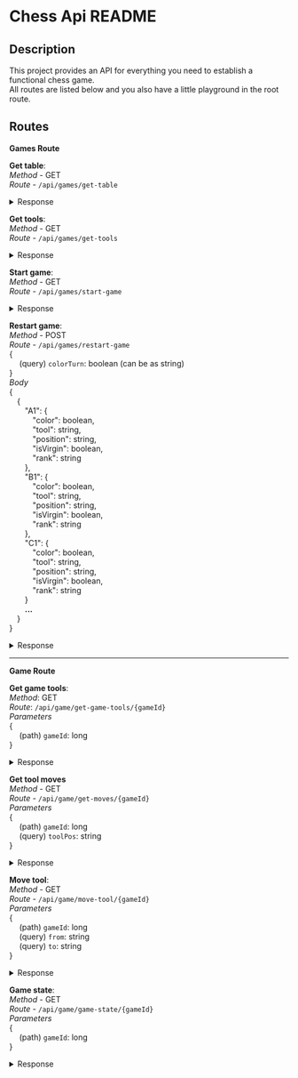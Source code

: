 # Chess Api README

## Description

This project provides an API for everything you need to establish a functional chess game. <br />
All routes are listed below and you also have a little playground in the root route.

## Routes

**Games Route**

**Get table**:  
_Method_ - GET  
_Route_ - `/api/games/get-table`<br />

<details>
<summary>Response</summary><br />
{<br />
&emsp;[<br />
&emsp;&emsp;["A1", "A2", "A3", "A4", "A5", "A6", "A7", "A8"],<br />
&emsp;&emsp;["B1", "B2", "B3", "B4", "B5", "B6", "B7", "B8"],<br />
&emsp;&emsp;["C1", "C2", "C3", "C4", "C5", "C6", "C7", "C8"],<br />
&emsp;&emsp;["D1", "D2", "D3", "D4", "D5", "D6", "D7", "D8"],<br />
&emsp;&emsp;["E1", "E2", "E3", "E4", "E5", "E6", "E7", "E8"],<br />
&emsp;&emsp;["F1", "F2", "F3", "F4", "F5", "F6", "F7", "F8"],<br />
&emsp;&emsp;["G1", "G2", "G3", "G4", "G5", "G6", "G7", "G8"],<br />
&emsp;&emsp;["H1", "H2", "H3", "H4", "H5", "H6", "H7", "H8"]<br />
&emsp;]<br />
}
</details>

**Get tools**:  
_Method_ - GET  
_Route_ - `/api/games/get-tools`<br />

<details>
<summary>Response</summary><br />
{<br />
&emsp;{<br />
&emsp;&emsp;"A1": {<br />
&emsp;&emsp;&emsp;"color": boolean,<br />
&emsp;&emsp;&emsp;"tool": string,<br />
&emsp;&emsp;&emsp;"position": string,<br />
&emsp;&emsp;&emsp;"isVirgin": boolean,<br />
&emsp;&emsp;&emsp;"rank": string<br />
&emsp;&emsp;},<br />
&emsp;&emsp;"B1": {<br />
&emsp;&emsp;&emsp;"color": boolean,<br />
&emsp;&emsp;&emsp;"tool": string,<br />
&emsp;&emsp;&emsp;"position": string,<br />
&emsp;&emsp;&emsp;"isVirgin": boolean,<br />
&emsp;&emsp;&emsp;"rank": string<br />
&emsp;&emsp;},<br />
&emsp;&emsp;"C1": {<br />
&emsp;&emsp;&emsp;"color": boolean,<br />
&emsp;&emsp;&emsp;"tool": string,<br />
&emsp;&emsp;&emsp;"position": string,<br />
&emsp;&emsp;&emsp;"isVirgin": boolean,<br />
&emsp;&emsp;&emsp;"rank": string<br />
&emsp;&emsp;}<br />
&emsp;&emsp;<strong>...</strong><br />
&emsp;}<br />
}
</details>

**Start game**:  
_Method_ - GET  
_Route_ - `/api/games/start-game`<br />

<details>
<summary>Response</summary><br />
{<br />
&emsp;{<br />
&emsp;&emsp;"message": string,<br />
&emsp;&emsp;"gameId" : long,<br />
&emsp;&emsp;"tools" : {<br />
&emsp;&emsp;&emsp;"A1": {<br />
&emsp;&emsp;&emsp;&emsp;"color": boolean,<br />
&emsp;&emsp;&emsp;&emsp;"tool": string,<br />
&emsp;&emsp;&emsp;&emsp;"position": string,<br />
&emsp;&emsp;&emsp;&emsp;"isVirgin": boolean,<br />
&emsp;&emsp;&emsp;&emsp;"rank": string<br />
&emsp;&emsp;&emsp;},<br />
&emsp;&emsp;&emsp;"B1": {<br />
&emsp;&emsp;&emsp;&emsp;"color": boolean,<br />
&emsp;&emsp;&emsp;&emsp;"tool": string,<br />
&emsp;&emsp;&emsp;&emsp;"position": string,<br />
&emsp;&emsp;&emsp;&emsp;"isVirgin": boolean,<br />
&emsp;&emsp;&emsp;&emsp;"rank": string<br />
&emsp;&emsp;&emsp;},<br />
&emsp;&emsp;&emsp;"C1": {<br />
&emsp;&emsp;&emsp;&emsp;"color": boolean,<br />
&emsp;&emsp;&emsp;&emsp;"tool": string,<br />
&emsp;&emsp;&emsp;&emsp;"position": string,<br />
&emsp;&emsp;&emsp;&emsp;"isVirgin": boolean,<br />
&emsp;&emsp;&emsp;&emsp;"rank": string<br />
&emsp;&emsp;&emsp;}<br />
&emsp;&emsp;&emsp;<strong>...</strong><br />
&emsp;&emsp;}<br />
&emsp;}<br />
}
</details>

**Restart game**:  
_Method_ - POST  
_Route_ - `/api/games/restart-game`<br />
{<br />
&emsp; (query) `colorTurn`: boolean (can be as string) <br />
}<br />
_Body_<br />
{<br />
&emsp;{<br />
&emsp;&emsp;"A1": {<br />
&emsp;&emsp;&emsp;"color": boolean,<br />
&emsp;&emsp;&emsp;"tool": string,<br />
&emsp;&emsp;&emsp;"position": string,<br />
&emsp;&emsp;&emsp;"isVirgin": boolean,<br />
&emsp;&emsp;&emsp;"rank": string<br />
&emsp;&emsp;},<br />
&emsp;&emsp;"B1": {<br />
&emsp;&emsp;&emsp;"color": boolean,<br />
&emsp;&emsp;&emsp;"tool": string,<br />
&emsp;&emsp;&emsp;"position": string,<br />
&emsp;&emsp;&emsp;"isVirgin": boolean,<br />
&emsp;&emsp;&emsp;"rank": string<br />
&emsp;&emsp;},<br />
&emsp;&emsp;"C1": {<br />
&emsp;&emsp;&emsp;"color": boolean,<br />
&emsp;&emsp;&emsp;"tool": string,<br />
&emsp;&emsp;&emsp;"position": string,<br />
&emsp;&emsp;&emsp;"isVirgin": boolean,<br />
&emsp;&emsp;&emsp;"rank": string<br />
&emsp;&emsp;}<br />
&emsp;&emsp;<strong>...</strong><br />
&emsp;}<br />
}<br />

<details>
<summary>Response</summary><br />
{<br />
&emsp;{<br />
&emsp;&emsp;"message": string,<br />
&emsp;&emsp;"gameId" : long,<br />
&emsp;&emsp;"tools" : {<br />
&emsp;&emsp;&emsp;"A1": {<br />
&emsp;&emsp;&emsp;&emsp;"color": boolean,<br />
&emsp;&emsp;&emsp;&emsp;"tool": string,<br />
&emsp;&emsp;&emsp;&emsp;"position": string,<br />
&emsp;&emsp;&emsp;&emsp;"isVirgin": boolean,<br />
&emsp;&emsp;&emsp;&emsp;"rank": string<br />
&emsp;&emsp;&emsp;},<br />
&emsp;&emsp;&emsp;"B1": {<br />
&emsp;&emsp;&emsp;&emsp;"color": boolean,<br />
&emsp;&emsp;&emsp;&emsp;"tool": string,<br />
&emsp;&emsp;&emsp;&emsp;"position": string,<br />
&emsp;&emsp;&emsp;&emsp;"isVirgin": boolean,<br />
&emsp;&emsp;&emsp;&emsp;"rank": string<br />
&emsp;&emsp;&emsp;},<br />
&emsp;&emsp;&emsp;"C1": {<br />
&emsp;&emsp;&emsp;&emsp;"color": boolean,<br />
&emsp;&emsp;&emsp;&emsp;"tool": string,<br />
&emsp;&emsp;&emsp;&emsp;"position": string,<br />
&emsp;&emsp;&emsp;&emsp;"isVirgin": boolean,<br />
&emsp;&emsp;&emsp;&emsp;"rank": string<br />
&emsp;&emsp;&emsp;}<br />
&emsp;&emsp;&emsp;<strong>...</strong><br />
&emsp;&emsp;}<br />
&emsp;}<br />
}
</details>

---

**Game Route**

**Get game tools**:  
_Method_: GET  
_Route_: `/api/game/get-game-tools/{gameId}`<br />
_Parameters_<br />
{<br />
&emsp; (path) `gameId`: long <br />
}<br />

<details>
<summary>Response</summary><br />
{<br />
&emsp;{<br />
&emsp;&emsp;"A1": {<br />
&emsp;&emsp;&emsp;"color": boolean,<br />
&emsp;&emsp;&emsp;"tool": string,<br />
&emsp;&emsp;&emsp;"position": string,<br />
&emsp;&emsp;&emsp;"isVirgin": boolean,<br />
&emsp;&emsp;&emsp;"rank": string<br />
&emsp;&emsp;},<br />
&emsp;&emsp;"B1": {<br />
&emsp;&emsp;&emsp;"color": boolean,<br />
&emsp;&emsp;&emsp;"tool": string,<br />
&emsp;&emsp;&emsp;"position": string,<br />
&emsp;&emsp;&emsp;"isVirgin": boolean,<br />
&emsp;&emsp;&emsp;"rank": string<br />
&emsp;&emsp;},<br />
&emsp;&emsp;"C1": {<br />
&emsp;&emsp;&emsp;"color": boolean,<br />
&emsp;&emsp;&emsp;"tool": string,<br />
&emsp;&emsp;&emsp;"position": string,<br />
&emsp;&emsp;&emsp;"isVirgin": boolean,<br />
&emsp;&emsp;&emsp;"rank": string<br />
&emsp;&emsp;}<br />
&emsp;&emsp;<strong>...</strong><br />
&emsp;}<br />
}
</details>

**Get tool moves**  
_Method_ - GET  
_Route_ - `/api/game/get-moves/{gameId}`<br />
_Parameters_<br />
{<br />
&emsp; (path) `gameId`: long <br />
&emsp; (query) `toolPos`: string <br />
}<br />

<details>
<summary>Response</summary><br />
{<br />
&emsp;{<br />
&emsp;&emsp;"message": string,<br />
&emsp;&emsp;"moves": [<br />
&emsp;&emsp;&emsp;string<br />
&emsp;&emsp;],<br />
&emsp;&emsp;"unallowedMoves": {<br />
&emsp;&emsp;&emsp;"A1": string,<br />
&emsp;&emsp;&emsp;"B1": string,<br />
&emsp;&emsp;&emsp;"C1": string<br />
&emsp;&emsp;&emsp;<strong>...</strong><br />
&emsp;&emsp;}<br />
&emsp;}<br />
}
</details>

**Move tool**:  
_Method_ - GET  
_Route_ - `/api/game/move-tool/{gameId}`<br />
_Parameters_ <br />
{<br />
&emsp; (path) `gameId`: long <br />
&emsp; (query) `from`: string<br />
&emsp; (query) `to`: string<br />
}<br />

<details>
<summary>Response</summary><br />
{<br />
&emsp;{<br />
&emsp;&emsp;"success": boolean<br />
&emsp;&emsp;"message": string,<br />
&emsp;&emsp;"tools" : {<br />
&emsp;&emsp;&emsp;"A1": {<br />
&emsp;&emsp;&emsp;&emsp;"color": boolean,<br />
&emsp;&emsp;&emsp;&emsp;"tool": string,<br />
&emsp;&emsp;&emsp;&emsp;"position": string,<br />
&emsp;&emsp;&emsp;&emsp;"isVirgin": boolean,<br />
&emsp;&emsp;&emsp;&emsp;"rank": string<br />
&emsp;&emsp;&emsp;},<br />
&emsp;&emsp;&emsp;"B1": {<br />
&emsp;&emsp;&emsp;&emsp;"color": boolean,<br />
&emsp;&emsp;&emsp;&emsp;"tool": string,<br />
&emsp;&emsp;&emsp;&emsp;"position": string,<br />
&emsp;&emsp;&emsp;&emsp;"isVirgin": boolean,<br />
&emsp;&emsp;&emsp;&emsp;"rank": string<br />
&emsp;&emsp;&emsp;},<br />
&emsp;&emsp;&emsp;"C1": {<br />
&emsp;&emsp;&emsp;&emsp;"color": boolean,<br />
&emsp;&emsp;&emsp;&emsp;"tool": string,<br />
&emsp;&emsp;&emsp;&emsp;"position": string,<br />
&emsp;&emsp;&emsp;&emsp;"isVirgin": boolean,<br />
&emsp;&emsp;&emsp;&emsp;"rank": string<br />
&emsp;&emsp;&emsp;}<br />
&emsp;&emsp;&emsp;<strong>...</strong><br />
&emsp;&emsp;}<br />
&emsp;}<br />
}
</details>

**Game state**:  
_Method_ - GET  
_Route_ - `/api/game/game-state/{gameId}`<br />
_Parameters_<br />
{<br />
&emsp; (path) `gameId`: long <br />
}<br />

<details>
<summary>Response</summary><br />
{<br />
&emsp;{<br />
&emsp;&emsp;"gameState": string,<br />
&emsp;&emsp;"kingThreats": string,<br />
&emsp;&emsp;"unallowedMoves": {<br />
&emsp;&emsp;&emsp;"A1": string,<br />
&emsp;&emsp;&emsp;"B1": string,<br />
&emsp;&emsp;&emsp;"C1": string<br />
&emsp;&emsp;&emsp;<strong>...</strong><br />
&emsp;&emsp;}<br />
&emsp;}<br />
}<br />
</details>
